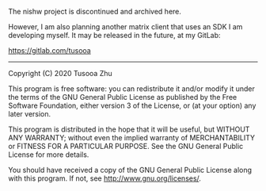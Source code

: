 
The nishw project is discontinued and archived here.

However, I am also planning another matrix client that uses an SDK
I am developing myself. It may be released in the future, at my GitLab:

https://gitlab.com/tusooa

--------------------------------------------------------------------
Copyright (C) 2020 Tusooa Zhu

This program is free software: you can redistribute it and/or modify
it under the terms of the GNU General Public License as published by
the Free Software Foundation, either version 3 of the License, or
(at your option) any later version.

This program is distributed in the hope that it will be useful,
but WITHOUT ANY WARRANTY; without even the implied warranty of
MERCHANTABILITY or FITNESS FOR A PARTICULAR PURPOSE.  See the
GNU General Public License for more details.

You should have received a copy of the GNU General Public License
along with this program.  If not, see <http://www.gnu.org/licenses/>.
